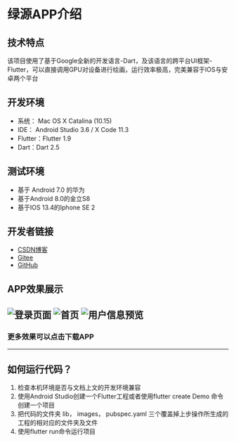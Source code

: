 绿源APP介绍
==
技术特点
--
该项目使用了基于Google全新的开发语言-Dart，及该语言的跨平台UI框架-Flutter，可以直接调用GPU对设备进行绘画，运行效率极高，完美兼容于IOS与安卓两个平台

开发环境
--
* 系统： Mac OS X Catalina (10.15)
* IDE：  Android Studio 3.6 / X Code 11.3
* Flutter：Flutter 1.9
* Dart：Dart 2.5

测试环境
--
+ 基于 Android 7.0  的华为
+ 基于Android 8.0的金立S8
+ 基于IOS 13.4的Iphone SE 2

开发者链接
--
+ [CSDN博客](https://blog.csdn.net/qq_39694327)
+ [Gitee](https://gitee.com/x745567172)
+ [GitHub](https://github.com/jjva-xiao)

APP效果展示
--
 ![登录页面](https://github.com/jjva-xiao/ioa/tree/master/readme/show.png "show.PNG")
 ![首页](https://github.com/jjva-xiao/ioa/tree/master/readme/show1.png "show1.PNG")
 ![用户信息预览](https://github.com/jjva-xiao/ioa/tree/master/readme/show2.png "show2.PNG")
--
### 更多效果可以点击下载APP
***
## 如何运行代码？

1. 检查本机环境是否与文档上文的开发环境兼容
2. 使用Android Studio创建一个Flutter工程或者使用flutter create Demo 命令创建一个项目
3. 把代码的文件夹 lib， images， pubspec.yaml 三个覆盖掉上步操作所生成的工程的相对应的文件夹及文件
4. 使用flutter run命令运行项目

  

